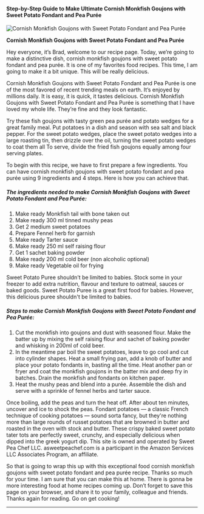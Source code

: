             

#### Step-by-Step Guide to Make Ultimate Cornish Monkfish Goujons with Sweet Potato Fondant and Pea Purée

![Cornish Monkfish Goujons with Sweet Potato Fondant and Pea Purée](https://img-global.cpcdn.com/recipes/620b24eead96ab43/751x532cq70/cornish-monkfish-goujons-with-sweet-potato-fondant-and-pea-puree-recipe-main-photo.jpg)

**Cornish Monkfish Goujons with Sweet Potato Fondant and Pea Purée**

Hey everyone, it’s Brad, welcome to our recipe page. Today, we’re going to make a distinctive dish, cornish monkfish goujons with sweet potato fondant and pea purée. It is one of my favorites food recipes. This time, I am going to make it a bit unique. This will be really delicious.

Cornish Monkfish Goujons with Sweet Potato Fondant and Pea Purée is one of the most favored of recent trending meals on earth. It’s enjoyed by millions daily. It is easy, it is quick, it tastes delicious. Cornish Monkfish Goujons with Sweet Potato Fondant and Pea Purée is something that I have loved my whole life. They’re fine and they look fantastic.

Try these fish goujons with tasty green pea purée and potato wedges for a great family meal. Put potatoes in a dish and season with sea salt and black pepper. For the sweet potato wedges, place the sweet potato wedges into a large roasting tin, then drizzle over the oil, turning the sweet potato wedges to coat them all To serve, divide the fried fish goujons equally among four serving plates.

To begin with this recipe, we have to first prepare a few ingredients. You can have cornish monkfish goujons with sweet potato fondant and pea purée using 9 ingredients and 4 steps. Here is how you can achieve that.

##### The ingredients needed to make Cornish Monkfish Goujons with Sweet Potato Fondant and Pea Purée:

1.  Make ready Monkfish tail with bone taken out
2.  Make ready 300 ml tinned mushy peas
3.  Get 2 medium sweet potatoes
4.  Prepare Fennel herb for garnish
5.  Make ready Tarter sauce
6.  Make ready 250 ml self raising flour
7.  Get 1 sachet baking powder
8.  Make ready 200 ml cold beer (non alcoholic optional)
9.  Make ready Vegetable oil for frying

Sweet Potato Puree shouldn't be limited to babies. Stock some in your freezer to add extra nutrition, flavour and texture to oatmeal, sauces or baked goods. Sweet Potato Puree is a great first food for babies. However, this delicious puree shouldn't be limited to babies.

##### Steps to make Cornish Monkfish Goujons with Sweet Potato Fondant and Pea Purée:

1.  Cut the monkfish into goujons and dust with seasoned flour. Make the batter up by mixing the self raising flour and sachet of baking powder and whisking in 200ml of cold beer.
2.  In the meantime par boil the sweet potatoes, leave to go cool and cut into cylinder shapes. Heat a small frying pan, add a knob of butter and place your potato fondants in, basting all the time. Heat another pan or fryer and coat the monkfish goujons in the batter mix and deep fry in batches. Drain the monkfish and fondants on kitchen paper.
3.  Heat the mushy peas and blend into a purée. Assemble the dish and serve with a sprinkle of fennel herbs and tarter sauce.

Once boiling, add the peas and turn the heat off. After about ten minutes, uncover and ice to shock the peas. Fondant potatoes — a classic French technique of cooking potatoes — sound sorta fancy, but they're nothing more than large rounds of russet potatoes that are browned in butter and roasted in the oven with stock and butter. These crispy baked sweet potato tater tots are perfectly sweet, crunchy, and especially delicious when dipped into the greek yogurt dip. This site is owned and operated by Sweet Pea Chef LLC. asweetpeachef.com is a participant in the Amazon Services LLC Associates Program, an affiliate.

So that is going to wrap this up with this exceptional food cornish monkfish goujons with sweet potato fondant and pea purée recipe. Thanks so much for your time. I am sure that you can make this at home. There is gonna be more interesting food at home recipes coming up. Don’t forget to save this page on your browser, and share it to your family, colleague and friends. Thanks again for reading. Go on get cooking!

* * *